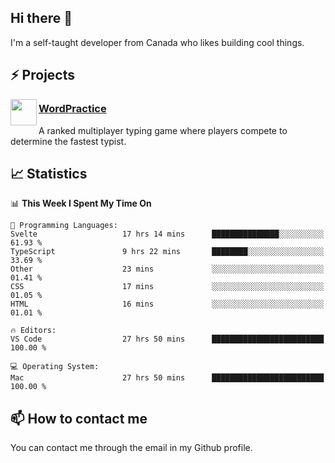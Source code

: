 <h2>Hi there 👋</h2>

<p>I'm a self-taught developer from Canada who likes building cool things.</p>

<h2>⚡ Projects</h2>

<img align="left" src="https://i.imgur.com/6RT8VFO.png" width="42" height="42" />
<h3><a target="_blank" href="https://wordpractice.io/">WordPractice</a></h3>
<p>A ranked multiplayer typing game where players compete to determine the fastest typist.</p>

<h2>📈 Statistics</h2>

<!--START_SECTION:waka-->
📊 **This Week I Spent My Time On** 

```text
💬 Programming Languages: 
Svelte                   17 hrs 14 mins      ███████████████░░░░░░░░░░   61.93 % 
TypeScript               9 hrs 22 mins       ████████░░░░░░░░░░░░░░░░░   33.69 % 
Other                    23 mins             ░░░░░░░░░░░░░░░░░░░░░░░░░   01.41 % 
CSS                      17 mins             ░░░░░░░░░░░░░░░░░░░░░░░░░   01.05 % 
HTML                     16 mins             ░░░░░░░░░░░░░░░░░░░░░░░░░   01.01 % 

🔥 Editors: 
VS Code                  27 hrs 50 mins      █████████████████████████   100.00 % 

💻 Operating System: 
Mac                      27 hrs 50 mins      █████████████████████████   100.00 % 
```


<!--END_SECTION:waka-->

<h2>📫 How to contact me</h2>

You can contact me through the email in my Github profile.

